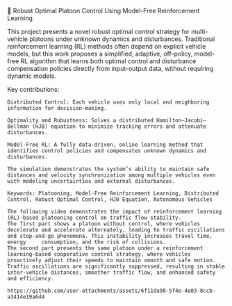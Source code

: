 🚗 Robust Optimal Platoon Control Using Model-Free Reinforcement Learning

This project presents a novel robust optimal control strategy for multi-vehicle platoons under unknown dynamics and disturbances.
Traditional reinforcement learning (RL) methods often depend on explicit vehicle models, but this work proposes a simplified, adaptive, off-policy, model-free RL algorithm that learns both optimal control and disturbance compensation policies directly from input-output data, without requiring dynamic models.

Key contributions:

    Distributed Control: Each vehicle uses only local and neighboring information for decision-making.

    Optimality and Robustness: Solves a distributed Hamilton–Jacobi–Bellman (HJB) equation to minimize tracking errors and attenuate disturbances.

    Model-Free RL: A fully data-driven, online learning method that identifies control policies and compensates unknown dynamics and disturbances.
    
    The simulation demonstrates the system’s ability to maintain safe distances and velocity synchronization among multiple vehicles even with modeling uncertainties and external disturbances.

    Keywords: Platooning, Model-Free Reinforcement Learning, Distributed Control, Robust Optimal Control, HJB Equation, Autonomous Vehicles
 
    The following video demonstrates the impact of reinforcement learning (RL)-based platooning control on traffic flow stability.
    The first part shows a platoon without control, where vehicles decelerate and accelerate alternately, leading to traffic oscillations and stop-and-go phenomena. This instability increases travel time, energy     consumption, and the risk of collisions.
    The second part presents the same platoon under a reinforcement learning-based cooperative control strategy, where vehicles proactively adjust their speeds to maintain smooth and safe motion. 
    Traffic oscillations are significantly suppressed, resulting in stable inter-vehicle distances, smoother traffic flow, and enhanced safety and efficiency.
    
    https://github.com/user-attachments/assets/6f11da98-5f4e-4e03-8ccb-a3414e19a6d4

   
    
